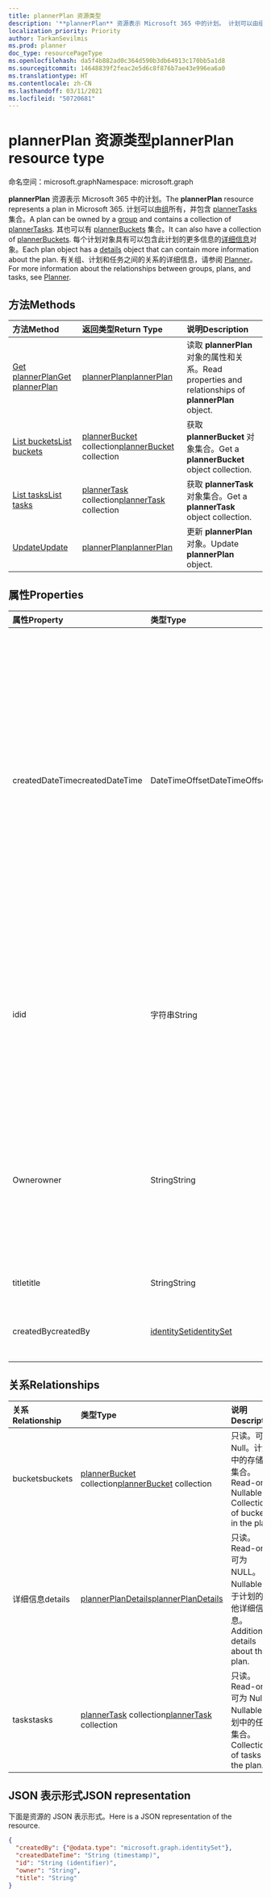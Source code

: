 ```yaml
---
title: plannerPlan 资源类型
description: '**plannerPlan** 资源表示 Microsoft 365 中的计划。 计划可以由组所有，并包含 plannerTasks 集合。 其也可以有 plannerBuckets 集合。 每个计划对象具有可以包含此计划的更多信息的详细信息对象。 有关组、计划和任务之间的关系的详细信息，请参阅“Planner”。'
localization_priority: Priority
author: TarkanSevilmis
ms.prod: planner
doc_type: resourcePageType
ms.openlocfilehash: da5f4b882ad0c364d590b3db64913c170bb5a1d8
ms.sourcegitcommit: 14648839f2feac2e5d6c8f876b7ae43e996ea6a0
ms.translationtype: HT
ms.contentlocale: zh-CN
ms.lasthandoff: 03/11/2021
ms.locfileid: "50720681"
---
```

# <a name="plannerplan-resource-type"></a><span data-ttu-id="a0925-107">plannerPlan 资源类型</span><span class="sxs-lookup"><span data-stu-id="a0925-107">plannerPlan resource type</span></span>

<span data-ttu-id="a0925-108">命名空间：microsoft.graph</span><span class="sxs-lookup"><span data-stu-id="a0925-108">Namespace: microsoft.graph</span></span>

<span data-ttu-id="a0925-109">**plannerPlan** 资源表示 Microsoft 365 中的计划。</span><span class="sxs-lookup"><span data-stu-id="a0925-109">The **plannerPlan** resource represents a plan in Microsoft 365.</span></span> <span data-ttu-id="a0925-110">计划可以由[组](group.md)所有，并包含 [plannerTasks](plannertask.md) 集合。</span><span class="sxs-lookup"><span data-stu-id="a0925-110">A plan can be owned by a [group](group.md) and contains a collection of [plannerTasks](plannertask.md).</span></span> <span data-ttu-id="a0925-111">其也可以有 [plannerBuckets](plannerbucket.md) 集合。</span><span class="sxs-lookup"><span data-stu-id="a0925-111">It can also have a collection of [plannerBuckets](plannerbucket.md).</span></span> <span data-ttu-id="a0925-112">每个计划对象具有可以包含此计划的更多信息的[详细信息](plannerplandetails.md)对象。</span><span class="sxs-lookup"><span data-stu-id="a0925-112">Each plan object has a [details](plannerplandetails.md) object that can contain more information about the plan.</span></span> <span data-ttu-id="a0925-113">有关组、计划和任务之间的关系的详细信息，请参阅 [Planner](planner-overview.md)。</span><span class="sxs-lookup"><span data-stu-id="a0925-113">For more information about the relationships between groups, plans, and tasks, see [Planner](planner-overview.md).</span></span>

## <a name="methods"></a><span data-ttu-id="a0925-114">方法</span><span class="sxs-lookup"><span data-stu-id="a0925-114">Methods</span></span>

| <span data-ttu-id="a0925-115">方法</span><span class="sxs-lookup"><span data-stu-id="a0925-115">Method</span></span>           | <span data-ttu-id="a0925-116">返回类型</span><span class="sxs-lookup"><span data-stu-id="a0925-116">Return Type</span></span>    |<span data-ttu-id="a0925-117">说明</span><span class="sxs-lookup"><span data-stu-id="a0925-117">Description</span></span>|
|:---------------|:--------|:----------|
|[<span data-ttu-id="a0925-118">Get plannerPlan</span><span class="sxs-lookup"><span data-stu-id="a0925-118">Get plannerPlan</span></span>](../api/plannerplan-get.md) | [<span data-ttu-id="a0925-119">plannerPlan</span><span class="sxs-lookup"><span data-stu-id="a0925-119">plannerPlan</span></span>](plannerplan.md) |<span data-ttu-id="a0925-120">读取 **plannerPlan** 对象的属性和关系。</span><span class="sxs-lookup"><span data-stu-id="a0925-120">Read properties and relationships of **plannerPlan** object.</span></span>|
|[<span data-ttu-id="a0925-121">List buckets</span><span class="sxs-lookup"><span data-stu-id="a0925-121">List buckets</span></span>](../api/plannerplan-list-buckets.md) |<span data-ttu-id="a0925-122">[plannerBucket](plannerbucket.md) collection</span><span class="sxs-lookup"><span data-stu-id="a0925-122">[plannerBucket](plannerbucket.md) collection</span></span>| <span data-ttu-id="a0925-123">获取 **plannerBucket** 对象集合。</span><span class="sxs-lookup"><span data-stu-id="a0925-123">Get a **plannerBucket** object collection.</span></span>|
|[<span data-ttu-id="a0925-124">List tasks</span><span class="sxs-lookup"><span data-stu-id="a0925-124">List tasks</span></span>](../api/plannerplan-list-tasks.md) |<span data-ttu-id="a0925-125">[plannerTask](plannertask.md) collection</span><span class="sxs-lookup"><span data-stu-id="a0925-125">[plannerTask](plannertask.md) collection</span></span>| <span data-ttu-id="a0925-126">获取 **plannerTask** 对象集合。</span><span class="sxs-lookup"><span data-stu-id="a0925-126">Get a **plannerTask** object collection.</span></span>|
|[<span data-ttu-id="a0925-127">Update</span><span class="sxs-lookup"><span data-stu-id="a0925-127">Update</span></span>](../api/plannerplan-update.md) | [<span data-ttu-id="a0925-128">plannerPlan</span><span class="sxs-lookup"><span data-stu-id="a0925-128">plannerPlan</span></span>](plannerplan.md) |<span data-ttu-id="a0925-129">更新 **plannerPlan** 对象。</span><span class="sxs-lookup"><span data-stu-id="a0925-129">Update **plannerPlan** object.</span></span> |

## <a name="properties"></a><span data-ttu-id="a0925-130">属性</span><span class="sxs-lookup"><span data-stu-id="a0925-130">Properties</span></span>
| <span data-ttu-id="a0925-131">属性</span><span class="sxs-lookup"><span data-stu-id="a0925-131">Property</span></span>     | <span data-ttu-id="a0925-132">类型</span><span class="sxs-lookup"><span data-stu-id="a0925-132">Type</span></span>   |<span data-ttu-id="a0925-133">说明</span><span class="sxs-lookup"><span data-stu-id="a0925-133">Description</span></span>|
|:---------------|:--------|:----------|
|<span data-ttu-id="a0925-134">createdDateTime</span><span class="sxs-lookup"><span data-stu-id="a0925-134">createdDateTime</span></span>|<span data-ttu-id="a0925-135">DateTimeOffset</span><span class="sxs-lookup"><span data-stu-id="a0925-135">DateTimeOffset</span></span>|<span data-ttu-id="a0925-136">只读。</span><span class="sxs-lookup"><span data-stu-id="a0925-136">Read-only.</span></span> <span data-ttu-id="a0925-137">创建计划的日期和时间</span><span class="sxs-lookup"><span data-stu-id="a0925-137">Date and time at which the plan is created.</span></span> <span data-ttu-id="a0925-138">时间戳类型表示采用 ISO 8601 格式的日期和时间信息，始终采用 UTC 时区。</span><span class="sxs-lookup"><span data-stu-id="a0925-138">The Timestamp type represents date and time information using ISO 8601 format and is always in UTC time.</span></span> <span data-ttu-id="a0925-139">例如，2014 年 1 月 1 日午夜 UTC 为 `2014-01-01T00:00:00Z`</span><span class="sxs-lookup"><span data-stu-id="a0925-139">For example, midnight UTC on Jan 1, 2014 is `2014-01-01T00:00:00Z`</span></span>|
|<span data-ttu-id="a0925-140">id</span><span class="sxs-lookup"><span data-stu-id="a0925-140">id</span></span>|<span data-ttu-id="a0925-141">字符串</span><span class="sxs-lookup"><span data-stu-id="a0925-141">String</span></span>| <span data-ttu-id="a0925-142">只读。</span><span class="sxs-lookup"><span data-stu-id="a0925-142">Read-only.</span></span> <span data-ttu-id="a0925-143">计划的 ID。</span><span class="sxs-lookup"><span data-stu-id="a0925-143">ID of the plan.</span></span> <span data-ttu-id="a0925-144">长度为 28 个字符，区分大小写。</span><span class="sxs-lookup"><span data-stu-id="a0925-144">It is 28 characters long and case-sensitive.</span></span> <span data-ttu-id="a0925-145">[格式验证](planner-identifiers-disclaimer.md)在服务上完成。</span><span class="sxs-lookup"><span data-stu-id="a0925-145">[Format validation](planner-identifiers-disclaimer.md) is done on the service.</span></span>|
|<span data-ttu-id="a0925-146">Owner</span><span class="sxs-lookup"><span data-stu-id="a0925-146">owner</span></span>|<span data-ttu-id="a0925-147">String</span><span class="sxs-lookup"><span data-stu-id="a0925-147">String</span></span>|<span data-ttu-id="a0925-148">拥有计划的[组](group.md)的 ID。</span><span class="sxs-lookup"><span data-stu-id="a0925-148">ID of the [Group](group.md) that owns the plan.</span></span> <span data-ttu-id="a0925-149">必须存在有效的组才能设置此字段。</span><span class="sxs-lookup"><span data-stu-id="a0925-149">A valid group must exist before this field can be set.</span></span> <span data-ttu-id="a0925-150">设置后，此属性无法更新。</span><span class="sxs-lookup"><span data-stu-id="a0925-150">After it is set, this property can’t be updated.</span></span>|
|<span data-ttu-id="a0925-151">title</span><span class="sxs-lookup"><span data-stu-id="a0925-151">title</span></span>|<span data-ttu-id="a0925-152">String</span><span class="sxs-lookup"><span data-stu-id="a0925-152">String</span></span>|<span data-ttu-id="a0925-153">必填。</span><span class="sxs-lookup"><span data-stu-id="a0925-153">Required.</span></span> <span data-ttu-id="a0925-154">计划的标题</span><span class="sxs-lookup"><span data-stu-id="a0925-154">Title of the plan.</span></span>|
|<span data-ttu-id="a0925-155">createdBy</span><span class="sxs-lookup"><span data-stu-id="a0925-155">createdBy</span></span>|[<span data-ttu-id="a0925-156">identitySet</span><span class="sxs-lookup"><span data-stu-id="a0925-156">identitySet</span></span>](identityset.md)|<span data-ttu-id="a0925-157">只读。</span><span class="sxs-lookup"><span data-stu-id="a0925-157">Read-only.</span></span> <span data-ttu-id="a0925-158">创建计划的用户。</span><span class="sxs-lookup"><span data-stu-id="a0925-158">The user who created the plan.</span></span>|

## <a name="relationships"></a><span data-ttu-id="a0925-159">关系</span><span class="sxs-lookup"><span data-stu-id="a0925-159">Relationships</span></span>
| <span data-ttu-id="a0925-160">关系</span><span class="sxs-lookup"><span data-stu-id="a0925-160">Relationship</span></span> | <span data-ttu-id="a0925-161">类型</span><span class="sxs-lookup"><span data-stu-id="a0925-161">Type</span></span>   |<span data-ttu-id="a0925-162">说明</span><span class="sxs-lookup"><span data-stu-id="a0925-162">Description</span></span>|
|:---------------|:--------|:----------|
|<span data-ttu-id="a0925-163">buckets</span><span class="sxs-lookup"><span data-stu-id="a0925-163">buckets</span></span>|<span data-ttu-id="a0925-164">[plannerBucket](plannerbucket.md) collection</span><span class="sxs-lookup"><span data-stu-id="a0925-164">[plannerBucket](plannerbucket.md) collection</span></span>| <span data-ttu-id="a0925-p108">只读。可为 Null。计划中的存储桶集合。</span><span class="sxs-lookup"><span data-stu-id="a0925-p108">Read-only. Nullable. Collection of buckets in the plan.</span></span>|
|<span data-ttu-id="a0925-168">详细信息</span><span class="sxs-lookup"><span data-stu-id="a0925-168">details</span></span>|[<span data-ttu-id="a0925-169">plannerPlanDetails</span><span class="sxs-lookup"><span data-stu-id="a0925-169">plannerPlanDetails</span></span>](plannerplandetails.md)| <span data-ttu-id="a0925-170">只读。</span><span class="sxs-lookup"><span data-stu-id="a0925-170">Read-only.</span></span> <span data-ttu-id="a0925-171">可为 NULL。</span><span class="sxs-lookup"><span data-stu-id="a0925-171">Nullable.</span></span> <span data-ttu-id="a0925-172">关于计划的其他详细信息。</span><span class="sxs-lookup"><span data-stu-id="a0925-172">Additional details about the plan.</span></span>|
|<span data-ttu-id="a0925-173">tasks</span><span class="sxs-lookup"><span data-stu-id="a0925-173">tasks</span></span>|<span data-ttu-id="a0925-174">[plannerTask](plannertask.md) collection</span><span class="sxs-lookup"><span data-stu-id="a0925-174">[plannerTask](plannertask.md) collection</span></span>| <span data-ttu-id="a0925-175">只读。</span><span class="sxs-lookup"><span data-stu-id="a0925-175">Read-only.</span></span> <span data-ttu-id="a0925-176">可为 Null。</span><span class="sxs-lookup"><span data-stu-id="a0925-176">Nullable.</span></span> <span data-ttu-id="a0925-177">计划中的任务集合。</span><span class="sxs-lookup"><span data-stu-id="a0925-177">Collection of tasks in the plan.</span></span>|

## <a name="json-representation"></a><span data-ttu-id="a0925-178">JSON 表示形式</span><span class="sxs-lookup"><span data-stu-id="a0925-178">JSON representation</span></span>

<span data-ttu-id="a0925-179">下面是资源的 JSON 表示形式。</span><span class="sxs-lookup"><span data-stu-id="a0925-179">Here is a JSON representation of the resource.</span></span>

<!-- {
  "blockType": "resource",
  "baseType": "microsoft.graph.entity",
  "optionalProperties": [

  ],
  "@odata.type": "microsoft.graph.plannerPlan"
}-->

```json
{
  "createdBy": {"@odata.type": "microsoft.graph.identitySet"},
  "createdDateTime": "String (timestamp)",
  "id": "String (identifier)",
  "owner": "String",
  "title": "String"
}
```

<!-- uuid: 8fcb5dbc-d5aa-4681-8e31-b001d5168d79
2015-10-25 14:57:30 UTC -->
<!-- {
  "type": "#page.annotation",
  "description": "plannerPlan resource",
  "keywords": "",
  "section": "documentation",
  "tocPath": ""
}-->

